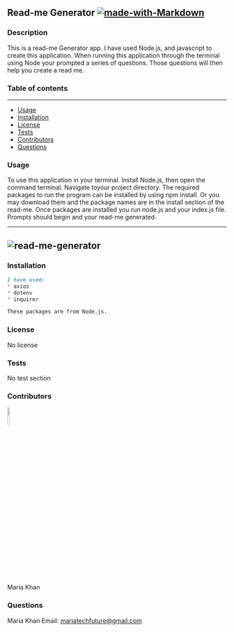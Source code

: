 
## Read-me Generator [![made-with-Markdown](https://img.shields.io/badge/Made%20with-Markdown-1f425f.svg)](https://www.markdownguide.org/cheat-sheet/)

### Description
 This is a read-me Generator app. I have used Node.js, and javascript to create this application. When running this application through the terminal using Node your prompted a series of questions. Those questions will then help you create a read me.

### Table of contents
---
* [Usage](#usage)
* [Installation](#installation)
* [License](#license)
* [Tests](#tests)
* [Contributors](#contributors)
* [Questions](#questions)

### Usage<a name="usage"/> 
 To use this application in your terminal. Install Node.js, then open the command terminal. Navigate toyour project directory. The required packages to run the program can be installed by using npm install. Or you may download them and the package names are in the install section of the read-me. Once packages are installed you run node.js and your index.js file. Prompts should begin and your read-me generated.

---
 ![read-me-generator](https://user-images.githubusercontent.com/61640527/83364811-e3668480-a371-11ea-8427-fa1c49259a46.gif)
---

### Installation<a name="installation"/>
```markdown
I have used:
* axios 
* dotenv
* inquirer 

These packages are from Node.js.
```

### License<a name="license"/> 
No license

### Tests<a name="tests"/> 
No test section

### Contributors<a name="contributors"/>
<img src="https://avatars3.githubusercontent.com/u/61640527?v=4.png" width="10%">

Maria Khan
### Questions<a name="questions"/>
Maria Khan
 Email: mariatechfuture@gmail.com

